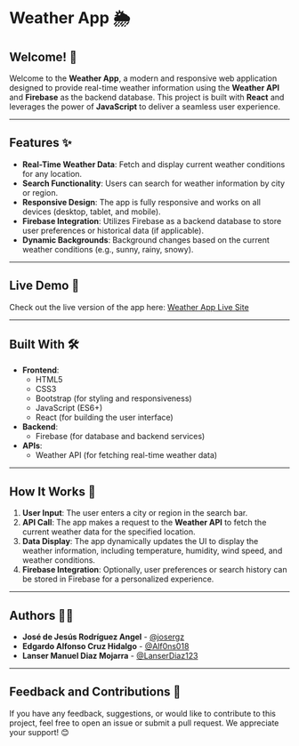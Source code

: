# Weather App 🌦️

## Welcome! 👋

Welcome to the **Weather App**, a modern and responsive web application designed to provide real-time weather information using the **Weather API** and **Firebase** as the backend database. This project is built with **React** and leverages the power of **JavaScript** to deliver a seamless user experience.

---

## Features ✨

- **Real-Time Weather Data**: Fetch and display current weather conditions for any location.
- **Search Functionality**: Users can search for weather information by city or region.
- **Responsive Design**: The app is fully responsive and works on all devices (desktop, tablet, and mobile).
- **Firebase Integration**: Utilizes Firebase as a backend database to store user preferences or historical data (if applicable).
- **Dynamic Backgrounds**: Background changes based on the current weather conditions (e.g., sunny, rainy, snowy).

---

## Live Demo 🚀

Check out the live version of the app here:
[Weather App Live Site](https://weather-app-josergz.vercel.app)

---

## Built With 🛠️

- **Frontend**:
  - HTML5
  - CSS3
  - Bootstrap (for styling and responsiveness)
  - JavaScript (ES6+)
  - React (for building the user interface)
- **Backend**:
  - Firebase (for database and backend services)
- **APIs**:
  - Weather API (for fetching real-time weather data)

---

## How It Works 🧠

1. **User Input**: The user enters a city or region in the search bar.
2. **API Call**: The app makes a request to the **Weather API** to fetch the current weather data for the specified location.
3. **Data Display**: The app dynamically updates the UI to display the weather information, including temperature, humidity, wind speed, and weather conditions.
4. **Firebase Integration**: Optionally, user preferences or search history can be stored in Firebase for a personalized experience.

---

## Authors 👨‍💻

- **José de Jesús Rodríguez Angel** - [@josergz](https://github.com/josergz)
- **Edgardo Alfonso Cruz Hidalgo** - [@Alf0ns018](https://github.com/Alf0ns018)
- **Lanser Manuel Diaz Mojarra** - [@LanserDiaz123](https://github.com/LanserDiaz123)

---

## Feedback and Contributions 🤝

If you have any feedback, suggestions, or would like to contribute to this project, feel free to open an issue or submit a pull request. We appreciate your support! 😊
